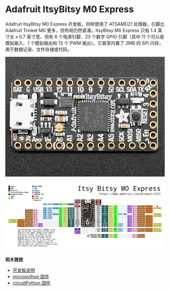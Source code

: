# Adafruit ItsyBitsy M0 Express

Adafruit ItsyBitsy M0 Express 开发板，同样使用了 ATSAMD21 处理器，引脚比 Adafruit Trinket M0 更多，但布局仍然紧凑。ItsyBitsy M0 Express 只有 1.4 英寸长 x 0.7 英寸宽，但有 6 个电源引脚、23 个数字 GPIO 引脚（其中 11 个可以是模拟输入、1 个模拟输出和 13 个 PWM 输出）。它甚至内置了 2MB 的 SPI 闪存，用于数据记录、文件存储或代码。
 
![](itsybitsy_m0_express.webp)

![](itsybitsy_m0_express_pinout.webp)

 
**相关链接**
- [开发板说明](https://www.adafruit.com/product/3727)
- [micropython 固件](https://micropython.org/download/ADAFRUIT_ITSYBITSY_M0_EXPRESS/)
- [circuitPython 固件](https://circuitpython.org/board/itsybitsy_m0_express/)
